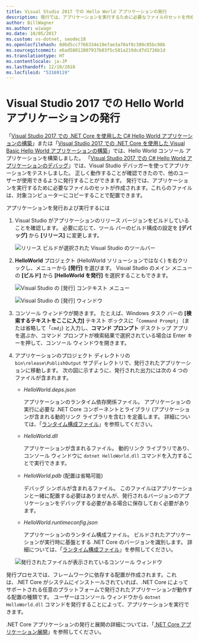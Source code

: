 ```yaml
---
title: Visual Studio 2017 での Hello World アプリケーションの発行
description: 発行では、アプリケーションを実行するために必要なファイルのセットを作成します。
author: BillWagner
ms.author: wiwagn
ms.date: 10/05/2017
ms.custom: vs-dotnet, seodec18
ms.openlocfilehash: 8d6d5cc7766334e10e7ae3a70af0c309c05bc98b
ms.sourcegitcommit: e6ad58812807937b03f5c581a219dcd7d1726b1d
ms.translationtype: HT
ms.contentlocale: ja-JP
ms.lasthandoff: 12/10/2018
ms.locfileid: "53169119"
---
```

# <a name="publish-your-hello-world-application-with-visual-studio-2017"></a>Visual Studio 2017 での Hello World アプリケーションの発行

「[Visual Studio 2017 での .NET Core を使用した C# Hello World アプリケーションの構築](with-visual-studio.md)」または「[Visual Studio 2017 での .NET Core を使用した Visual Basic Hello World アプリケーションの構築](vb-with-visual-studio.md)」では、Hello World コンソール アプリケーションを構築しました。 「[Visual Studio 2017 での C# Hello World アプリケーションのデバッグ](debugging-with-visual-studio.md)」では、Visual Studio デバッガーを使ってアプリケーションをテストしました。 正しく動作することが確認できたので、他のユーザーが使用できるように発行することができます。 発行では、アプリケーションを実行するために必要なファイルのセットが作成されます。これらのファイルは、対象コンピューターにコピーすることで配置できます。

アプリケーションを発行および実行するには 

1. Visual Studio がアプリケーションのリリース バージョンをビルドしていることを確認します。 必要に応じて、ツール バーのビルド構成の設定を **[デバッグ]** から **[リリース]** に変更します。

   ![リリース ビルドが選択された Visual Studio のツールバー](media/publishing-with-visual-studio/visual-studio-toolbar-release.png)

1. **HelloWorld** プロジェクト (HelloWorld ソリューションではなく) を右クリックし、メニューから **[発行]** を選びます。 Visual Studio のメイン メニューの **[ビルド]** から **[HelloWorld を発行]** を選択することもできます。

   ![Visual Studio の [発行] コンテキスト メニュー](media/publishing-with-visual-studio/publish-context-menu.png)


   ![Visual Studio の [発行] ウィンドウ](media/publishing-with-visual-studio/publish-settings-window.png)

1. コンソール ウィンドウが開きます。 たとえば、Windows タスク バーの **[検索するテキストをここに入力]** テキスト ボックスに「`Command Prompt`」 (または省略して「`cmd`」) と入力し、**コマンド プロンプト** デスクトップ アプリを選ぶか、コマンド プロンプトが検索結果で選択されている場合は Enter キーを押して、コンソール ウィンドウを開きます。

1. アプリケーションのプロジェクト ディレクトリの `bin\release\PublishOutput` サブディレクトリで、発行されたアプリケーションに移動します。 次の図に示すように、発行された出力には次の 4 つのファイルが含まれます。

      * *HelloWorld.deps.json*

         アプリケーションのランタイム依存関係ファイル。 アプリケーションの実行に必要な .NET Core コンポーネントとライブラリ (アプリケーションが含まれる動的リンク ライブラリを含む) を定義します。 詳細については、「[ランタイム構成ファイル](https://github.com/dotnet/cli/blob/85ca206d84633d658d7363894c4ea9d59e515c1a/Documentation/specs/runtime-configuration-file.md)」を参照してください。
 
      * *HelloWorld.dll*

         アプリケーションが含まれるファイル。 動的リンク ライブラリであり、コンソール ウィンドウに `dotnet HelloWorld.dll` コマンドを入力することで実行できます。 

      * *HelloWorld.pdb* (配置は省略可能)

         デバッグ シンボルが含まれるファイル。 このファイルはアプリケーションと一緒に配置する必要はありませんが、発行されるバージョンのアプリケーションをデバッグする必要がある場合に保存しておく必要があります。

      * *HelloWorld.runtimeconfig.json*

         アプリケーションのランタイム構成ファイル。 ビルドされたアプリケーションが実行時に基盤とする .NET Core のバージョンを識別します。 詳細については、「[ランタイム構成ファイル](https://github.com/dotnet/cli/blob/85ca206d84633d658d7363894c4ea9d59e515c1a/Documentation/specs/runtime-configuration-file.md)」を参照してください。  

   ![発行されたファイルが表示されているコンソール ウィンドウ](media/publishing-with-visual-studio/published-files-output.png)

発行プロセスでは、フレームワークに依存する配置が作成されます。これは、.NET Core がシステムにインストールされていれば、.NET Core によってサポートされる任意のプラットフォームで発行されたアプリケーションが動作する配置の種類です。 ユーザーはコンソール ウィンドウから `dotnet HelloWorld.dll` コマンドを発行することによって、アプリケーションを実行できます。

.NET Core アプリケーションの発行と展開の詳細については、「[.NET Core アプリケーション展開](../../core/deploying/index.md)」を参照してください。

